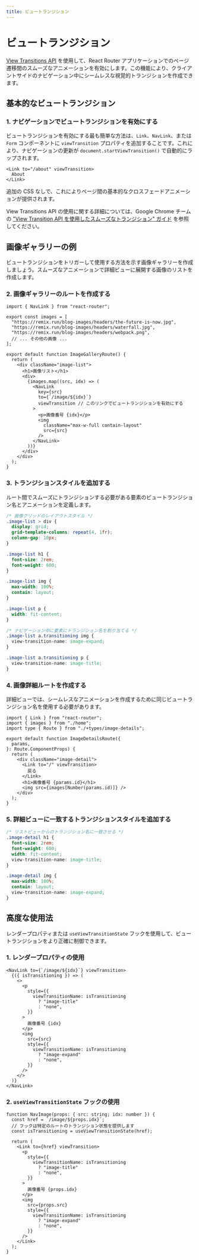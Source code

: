 ```yaml
---
title: ビュートランジション
---
```


# ビュートランジション

[View Transitions API][view-transitions-api] を使用して、React Router アプリケーションでのページ遷移間のスムーズなアニメーションを有効にします。この機能により、クライアントサイドのナビゲーション中にシームレスな視覚的トランジションを作成できます。

## 基本的なビュートランジション

### 1. ナビゲーションでビュートランジションを有効にする

ビュートランジションを有効にする最も簡単な方法は、`Link`、`NavLink`、または `Form` コンポーネントに `viewTransition` プロパティを追加することです。これにより、ナビゲーションの更新が `document.startViewTransition()` で自動的にラップされます。

```tsx
<Link to="/about" viewTransition>
  About
</Link>
```

追加の CSS なしで、これによりページ間の基本的なクロスフェードアニメーションが提供されます。

View Transitions API の使用に関する詳細については、Google Chrome チームの ["View Transition API を使用したスムーズなトランジション" ガイド][view-transitions-guide] を参照してください。

## 画像ギャラリーの例

ビュートランジションをトリガーして使用する方法を示す画像ギャラリーを作成しましょう。スムーズなアニメーションで詳細ビューに展開する画像のリストを作成します。

### 2. 画像ギャラリーのルートを作成する

```tsx filename=routes/image-gallery.tsx
import { NavLink } from "react-router";

export const images = [
  "https://remix.run/blog-images/headers/the-future-is-now.jpg",
  "https://remix.run/blog-images/headers/waterfall.jpg",
  "https://remix.run/blog-images/headers/webpack.png",
  // ... その他の画像 ...
];

export default function ImageGalleryRoute() {
  return (
    <div className="image-list">
      <h1>画像リスト</h1>
      <div>
        {images.map((src, idx) => (
          <NavLink
            key={src}
            to={`/image/${idx}`}
            viewTransition // このリンクでビュートランジションを有効にする
          >
            <p>画像番号 {idx}</p>
            <img
              className="max-w-full contain-layout"
              src={src}
            />
          </NavLink>
        ))}
      </div>
    </div>
  );
}
```

### 3. トランジションスタイルを追加する

ルート間でスムーズにトランジションする必要がある要素のビュートランジション名とアニメーションを定義します。

```css filename=app.css
/* 画像グリッドのレイアウトスタイル */
.image-list > div {
  display: grid;
  grid-template-columns: repeat(4, 1fr);
  column-gap: 10px;
}

.image-list h1 {
  font-size: 2rem;
  font-weight: 600;
}

.image-list img {
  max-width: 100%;
  contain: layout;
}

.image-list p {
  width: fit-content;
}

/* ナビゲーション中に要素にトランジション名を割り当てる */
.image-list a.transitioning img {
  view-transition-name: image-expand;
}

.image-list a.transitioning p {
  view-transition-name: image-title;
}
```

### 4. 画像詳細ルートを作成する

詳細ビューでは、シームレスなアニメーションを作成するために同じビュートランジション名を使用する必要があります。

```tsx filename=routes/image-details.tsx
import { Link } from "react-router";
import { images } from "./home";
import type { Route } from "./+types/image-details";

export default function ImageDetailsRoute({
  params,
}: Route.ComponentProps) {
  return (
    <div className="image-detail">
      <Link to="/" viewTransition>
        戻る
      </Link>
      <h1>画像番号 {params.id}</h1>
      <img src={images[Number(params.id)]} />
    </div>
  );
}
```

### 5. 詳細ビューに一致するトランジションスタイルを追加する

```css filename=app.css
/* リストビューからのトランジション名に一致させる */
.image-detail h1 {
  font-size: 2rem;
  font-weight: 600;
  width: fit-content;
  view-transition-name: image-title;
}

.image-detail img {
  max-width: 100%;
  contain: layout;
  view-transition-name: image-expand;
}
```

## 高度な使用法

レンダープロパティまたは `useViewTransitionState` フックを使用して、ビュートランジションをより正確に制御できます。

### 1. レンダープロパティの使用

```tsx filename=routes/image-gallery.tsx
<NavLink to={`/image/${idx}`} viewTransition>
  {({ isTransitioning }) => (
    <>
      <p
        style={{
          viewTransitionName: isTransitioning
            ? "image-title"
            : "none",
        }}
      >
        画像番号 {idx}
      </p>
      <img
        src={src}
        style={{
          viewTransitionName: isTransitioning
            ? "image-expand"
            : "none",
        }}
      />
    </>
  )}
</NavLink>
```

### 2. `useViewTransitionState` フックの使用

```tsx filename=routes/image-gallery.tsx
function NavImage(props: { src: string; idx: number }) {
  const href = `/image/${props.idx}`;
  // フックは特定のルートのトランジション状態を提供します
  const isTransitioning = useViewTransitionState(href);

  return (
    <Link to={href} viewTransition>
      <p
        style={{
          viewTransitionName: isTransitioning
            ? "image-title"
            : "none",
        }}
      >
        画像番号 {props.idx}
      </p>
      <img
        src={props.src}
        style={{
          viewTransitionName: isTransitioning
            ? "image-expand"
            : "none",
        }}
      />
    </Link>
  );
}
```

[view-transitions-api]: https://developer.mozilla.org/en-US/docs/Web/API/ViewTransition
[view-transitions-guide]: https://developer.chrome.com/docs/web-platform/view-transitions

